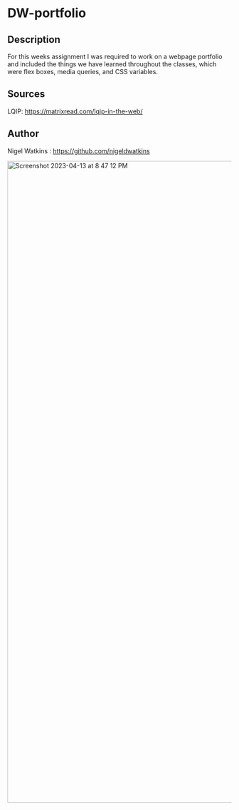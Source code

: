 # DW-portfolio

## Description

For this weeks assignment I was required to work on a webpage portfolio and included the things we have learned throughout the classes, which were flex boxes, media queries, and CSS variables.


## Sources

LQIP: https://matrixread.com/lqip-in-the-web/


## Author

Nigel Watkins : https://github.com/nigeldwatkins









<img width="1440" alt="Screenshot 2023-04-13 at 8 47 12 PM" src="https://user-images.githubusercontent.com/128034266/231913184-d2784b79-66cf-484b-8e9e-cbad1bc3f3f1.png">
